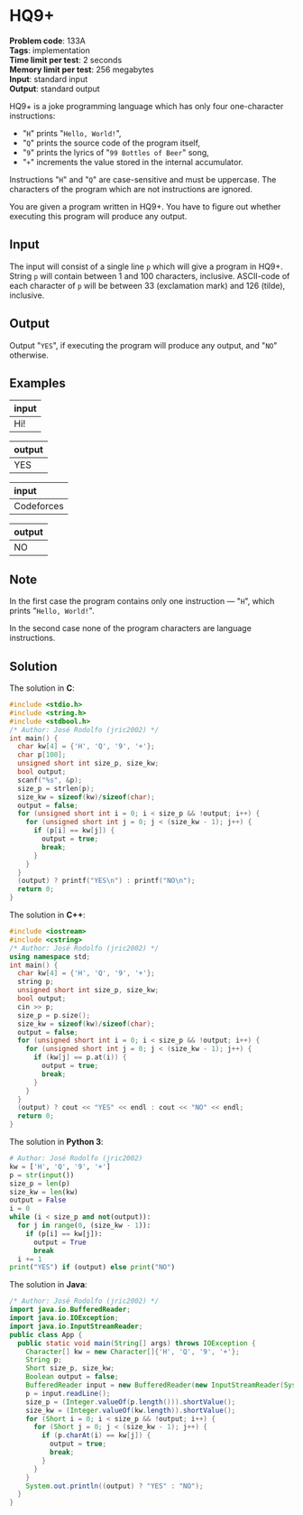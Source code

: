 # HQ9+
**Problem code**: 133A  
**Tags**: implementation  
**Time limit per test**: 2 seconds  
**Memory limit per test**: 256 megabytes  
**Input**: standard input  
**Output**: standard output  

HQ9+ is a joke programming language which has only four one-character instructions:
* "`H`" prints "`Hello, World!`",
* "`Q`" prints the source code of the program itself,
* "`9`" prints the lyrics of "`99 Bottles of Beer`" song,
* "`+`" increments the value stored in the internal accumulator.

Instructions "`H`" and "`Q`" are case-sensitive and must be uppercase. The characters of the program which are not instructions are ignored.

You are given a program written in HQ9+. You have to figure out whether executing this program will produce any output.

## Input
The input will consist of a single line `p` which will give a program in HQ9+. String `p` will contain between 1 and 100 characters, inclusive. ASCII-code of each character of `p` will be between 33 (exclamation mark) and 126 (tilde), inclusive.

## Output
Output "`YES`", if executing the program will produce any output, and "`NO`" otherwise.

## Examples
| input |
| :--- |
| Hi! |

| output |
| :--- |
| YES |

| input |
| :--- |
| Codeforces |

| output |
| :--- |
| NO |

## Note
In the first case the program contains only one instruction — "`H`", which prints "`Hello, World!`".

In the second case none of the program characters are language instructions.

## Solution
The solution in **C**:
```c
#include <stdio.h>
#include <string.h>
#include <stdbool.h>
/* Author: José Rodolfo (jric2002) */
int main() {
  char kw[4] = {'H', 'Q', '9', '+'};
  char p[100];
  unsigned short int size_p, size_kw;
  bool output;
  scanf("%s", &p);
  size_p = strlen(p);
  size_kw = sizeof(kw)/sizeof(char);
  output = false;
  for (unsigned short int i = 0; i < size_p && !output; i++) {
    for (unsigned short int j = 0; j < (size_kw - 1); j++) {
      if (p[i] == kw[j]) {
        output = true;
        break;
      }
    }
  }
  (output) ? printf("YES\n") : printf("NO\n");
  return 0;
}
```

The solution in **C++**:
```cpp
#include <iostream>
#include <cstring>
/* Author: José Rodolfo (jric2002) */
using namespace std;
int main() {
  char kw[4] = {'H', 'Q', '9', '+'};
  string p;
  unsigned short int size_p, size_kw;
  bool output;
  cin >> p;
  size_p = p.size();
  size_kw = sizeof(kw)/sizeof(char);
  output = false;
  for (unsigned short int i = 0; i < size_p && !output; i++) {
    for (unsigned short int j = 0; j < (size_kw - 1); j++) {
      if (kw[j] == p.at(i)) {
        output = true;
        break;
      }
    }
  }
  (output) ? cout << "YES" << endl : cout << "NO" << endl;
  return 0;
}
```

The solution in **Python 3**:
```python
# Author: José Rodolfo (jric2002)
kw = ['H', 'Q', '9', '+']
p = str(input())
size_p = len(p)
size_kw = len(kw)
output = False
i = 0
while (i < size_p and not(output)):
  for j in range(0, (size_kw - 1)):
    if (p[i] == kw[j]):
      output = True
      break
  i += 1
print("YES") if (output) else print("NO")
```

The solution in **Java**:
```java
/* Author: José Rodolfo (jric2002) */
import java.io.BufferedReader;
import java.io.IOException;
import java.io.InputStreamReader;
public class App {
  public static void main(String[] args) throws IOException {
    Character[] kw = new Character[]{'H', 'Q', '9', '+'};
    String p;
    Short size_p, size_kw;
    Boolean output = false;
    BufferedReader input = new BufferedReader(new InputStreamReader(System.in));
    p = input.readLine();
    size_p = (Integer.valueOf(p.length())).shortValue();
    size_kw = (Integer.valueOf(kw.length)).shortValue();
    for (Short i = 0; i < size_p && !output; i++) {
      for (Short j = 0; j < (size_kw - 1); j++) {
        if (p.charAt(i) == kw[j]) {
          output = true;
          break;
        }
      }
    }
    System.out.println((output) ? "YES" : "NO");
  }
}
```
